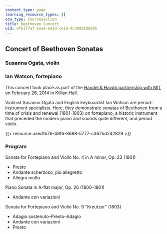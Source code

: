 ```yaml
---
content_type: page
learning_resource_types: []
ocw_type: CourseSection
title: Beethoven Concert
uid: df6177af-1eae-ee1d-ce1d-4c398d186695
---
```


Concert of Beethoven Sonatas
----------------------------

### **Susanna Ogata, violin**

### **Ian Watson, fortepiano**

This concert took place as part of the [Handel & Haydn partnership with MIT](http://handelandhaydn.org/education/for-college-students/mit-partnership/) on February 26, 2014 in Killian Hall.

Violinist Susanna Ogata and English keyboardist Ian Watson are period-instrument specialists. Here, they demonstrate sonatas of Beethoven from a time of crisis and renewal (1801–1803) on fortepiano, a historic instrument that preceded the modern piano and sounds quite different, and period violin.

{{< resource aaed1b76-49f6-8688-5777-c367bd242829 >}}

### **Program**

Sonata for Fortepiano and Violin No. 4 in A minor, Op. 23 (1801)

*   Presto
*   Andante scherzoso, più allegretto
*   Allegro molto

Piano Sonata in A-flat major, Op. 26 (1800–1801)

*   Andante con variazioni

Sonata for Fortepiano and Violin No. 9 "Kreutzer" (1803)

*   Adagio sostenuto–Presto–Adagio
*   Andante con variazioni
*   Presto